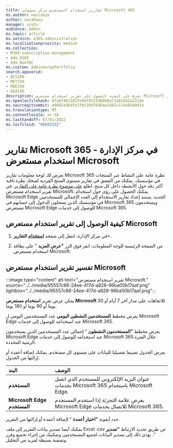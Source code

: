 ```yaml
---
title: تقارير استخدام المستعرض مركز مسؤولي Microsoft 365
ms.author: waxiaoyu
author: sarahwxy
manager: scotv
audience: Admin
ms.topic: article
ms.service: o365-administration
ms.localizationpriority: medium
ms.collection:
- M365-subscription-management
- Adm_O365
- Adm_NonTOC
ms.custom: AdminSurgePortfolio
search.appverid:
- BCS160
- MET150
- MOE150
- GEA150
description: تعرف على كيفية الحصول على تقرير استخدام مستعرض Microsoft باستخدام لوحة معلومات تقارير Microsoft 365 في مركز مسؤولي Microsoft 365.
ms.openlocfilehash: 67abf461102fe56f8515db0b0a73a8c852a2224e
ms.sourcegitcommit: e9692a40dfe1f8c2047699ae3301c114a01b0d3a
ms.translationtype: MT
ms.contentlocale: ar-SA
ms.lasthandoff: 07/01/2022
ms.locfileid: "66601532"
---
```

# <a name="microsoft-365-reports-in-the-admin-center---microsoft-browser-usage"></a>تقارير Microsoft 365 في مركز الإدارة - استخدام مستعرض Microsoft

تعرض لك لوحة معلومات تقارير Microsoft 365 نظرة عامة على النشاط عبر المنتجات في مؤسستك. يمكنك من التعمق في تقارير مستوى المنتج الفردية لمنحك نظرة ثاقبة أكثر دقة حول الأنشطة داخل كل منتج. اطلع [على موضوع نظرة عامة على التقارير](activity-reports.md). في تقرير استخدام مستعرض Microsoft، يمكنك الحصول على رؤى حول استخدام Microsoft Edge الجديد. يستند إعداد تقارير الاستخدام إلى العدد الإجمالي للمستخدمين في مؤسستك الذين يسجلون الدخول إلى حسابهم في Microsoft 365 ويستخدمون مستعرض Microsoft Edge للوصول إلى خدمات Microsoft 365.

## <a name="how-to-get-to-the-microsoft-browser-usage-report"></a>كيفية الوصول إلى تقرير استخدام مستعرض Microsoft

1. في مركز الإدارة، انتقل إلى صفحة <b><a href="https://go.microsoft.com/fwlink/p/?linkid=2074756" target="_blank">استخدام</a></b> **التقارير**\>.

2. من الصفحة الرئيسية للوحة المعلومات، انقر فوق الزر **"عرض المزيد** " على بطاقة استخدام مستعرض Microsoft.


## <a name="interpret-the-microsoft-browser-usage-report"></a>تفسير تقرير استخدام مستعرض Microsoft

:::image type="content" alt-text="تقرير استخدام مستعرض Microsoft." source="../../media/95557c88-24ee-417d-a828-96ba00b17aaf.png" lightbox="../../media/95557c88-24ee-417d-a828-96ba00b17aaf.png":::

يمكن عرض تقرير **استخدام مستعرض Microsoft** للاتجاهات على مدار آخر 7 أيام أو 30 يوما أو 90 يوما أو 180 يوما. 

يعرض مخطط **المستخدمين النشطين اليومي** عدد المستخدمين اليومي ل Microsoft Edge عند استخدامه للوصول إلى خدمات Microsoft 365.

يعرض مخطط **"المستخدمون النشطون** " إجمالي عدد المستخدمين الذين يستخدمون Microsoft Edge عند استخدامه للوصول إلى خدمات Microsoft 365 خلال الفترة الزمنية المحددة.

يعرض الجدول تصنيفا تفصيليا للبيانات على مستوى كل مستخدم. يمكنك إضافة أعمدة أو إزالتها من الجدول.

|البند|الوصف|
|:-----|:-----|
|**المستخدم** | عنوان البريد الإلكتروني للمستخدم الذي اتصل بخدمات Microsoft 365 باستخدام Microsoft Edge.|
| **Microsoft Edge المستخدم**| يعرض علامة التجزئة إذا استخدم المستخدم Microsoft Edge للاتصال بخدمات Microsoft 365.|

حدد أيقونة **"اختيار أعمدة** " لإضافة أعمدة أو إزالتها من التقرير.

يمكنك أيضا تصدير بيانات التقرير إلى ملف Excel .csv عن طريق تحديد الارتباط **"تصدير** ". يؤدي ذلك إلى تصدير البيانات لجميع المستخدمين وتمكينك من إجراء تجميع وفرز وتصفية بسيطة لمزيد من التحليل. 
